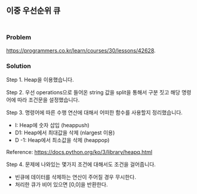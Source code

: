 ##  이중 우선순위 큐<br/><br/>

### Problem 
https://programmers.co.kr/learn/courses/30/lessons/42628. 

### Solution

Step 1. Heap을 이용했습니다.

Step 2. 우선 operations으로 들어온 string 값을 split을 통해서 구분 짓고 해당 명령어에 따라 조건문을 설정했습니다.  

Step 3. 명령어에 따른 수행 연산에 대해서 어떠한 함수를 사용할지 정리했습니다.  
- I: Heap에 숫자 삽입 (heappush)  
- D1: Heap에서 최대값을 삭제 (nlargest 이용)  
- D -1: Heap에서 최소값을 삭제 (heappop)  

Reference: https://docs.python.org/ko/3/library/heapq.html

Step 4. 문제에 나와있는 몇가지 조건에 대해서도 조건을 걸어줍니다.
- 빈큐에 데이터를 삭제하는 연산이 주어질 경우 무시한다.
- 처리한 큐가 비어 있으면 [0,0]을 반환한다.
